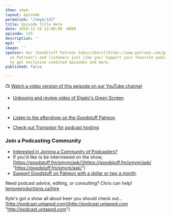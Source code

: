 ```yaml
---
show: smym
layout: episode
permalink: "/smym/125"
title: Episode Title Here
date: 2018-12-20 22:00:00 -0800
episode: 125
description: ''
mp3: ''
image: ''
sponsor: Our [Goodstuff Patreon Subscribers](https://www.patreon.com/goodstuff "Goodstuff
  on Patreon") and listeners just like you! Support your favorite podcasts directly
  to get exclusive unedited episodes and more.
published: false

---
```

📺 [Watch a video version of this episode on our YouTube channel](#)

* [Unboxing and review video of Elgato's Green Screen](https://www.youtube.com/watch?v=zIcYjAbU90s)
* 


* [Listen to the aftershow on the Goodstuff Patreon](#)
* [Check out Transistor for podcast hosting](https://transistor.fm/?via=chris)

### Join a Podcasting Community

* [Interested in Joining a Community of Podcasters?](https://mailchi.mp/ad73a5bdfab5/podcasting)
* If you'd like to be interviewed on the show, [https://goodstuff.fm/smym/ask/](https://goodstuff.fm/smym/ask/ "https://goodstuff.fm/smym/ask/")
* [Support Goodstuff on Patreon with a dollar or two a month](https://www.patreon.com/goodstuff).

Need podcast advice, editing, or consulting? Chris can help! [lemonproductions.ca/hire](https://lemonproductions.ca/hire)

Kyle's got a show all about beer you should check out... [http://podcast.untappd.com](http://podcast.untappd.com "http://podcast.untappd.com")